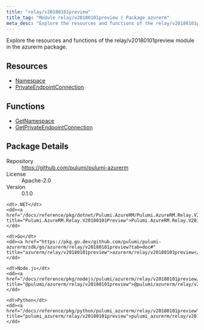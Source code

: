 ```yaml
---
title: "relay/v20180101preview"
title_tag: "Module relay/v20180101preview | Package azurerm"
meta_desc: "Explore the resources and functions of the relay/v20180101preview module in the azurerm package."
---
```


<!-- WARNING: this file was generated by Pulumi Docs Generator. -->
<!-- Do not edit by hand unless you're certain you know what you are doing! -->

Explore the resources and functions of the relay/v20180101preview module in the azurerm package.

<h2 id="resources">Resources</h2>
<ul class="api">
    <li><a href="namespace" title="Namespace"><span class="symbol resource"></span>Namespace</a></li>
    <li><a href="privateendpointconnection" title="PrivateEndpointConnection"><span class="symbol resource"></span>PrivateEndpointConnection</a></li>
</ul>

<h2 id="functions">Functions</h2>
<ul class="api">
    <li><a href="getnamespace" title="GetNamespace"><span class="symbol function"></span>GetNamespace</a></li>
    <li><a href="getprivateendpointconnection" title="GetPrivateEndpointConnection"><span class="symbol function"></span>GetPrivateEndpointConnection</a></li>
</ul>

<h2 id="package-details">Package Details</h2>
<dl class="package-details">
	<dt>Repository</dt>
	<dd><a href="https://github.com/pulumi/pulumi-azurerm">https://github.com/pulumi/pulumi-azurerm</a></dd>
	<dt>License</dt>
	<dd>Apache-2.0</dd>
	<dt>Version</dt>
	<dd>0.1.0</dd>
</dl>



<dl class="tabular">

    <dt>.NET</dt>
    <dd><a href="/docs/reference/pkg/dotnet/Pulumi.AzureRM/Pulumi.AzureRM.Relay.V20180101Preview.html" title="Pulumi.AzureRM.Relay.V20180101Preview">Pulumi.AzureRM.Relay.V20180101Preview</a></dd>

    <dt>Go</dt>
    <dd><a href="https://pkg.go.dev/github.com/pulumi/pulumi-azurerm/sdk/go/azurerm/relay/v20180101preview?tab=doc#" title="azurerm/relay/v20180101preview">azurerm/relay/v20180101preview</a></dd>

    <dt>Node.js</dt>
    <dd><a href="/docs/reference/pkg/nodejs/pulumi/azurerm/relay/v20180101preview/#" title="@pulumi/azurerm/relay/v20180101preview">@pulumi/azurerm/relay/v20180101preview</a></dd>

    <dt>Python</dt>
    <dd><a href="/docs/reference/pkg/python/pulumi_azurerm/relay/v20180101preview" title="pulumi_azurerm/relay/v20180101preview">pulumi_azurerm/relay/v20180101preview</a></dd>

</dl>


